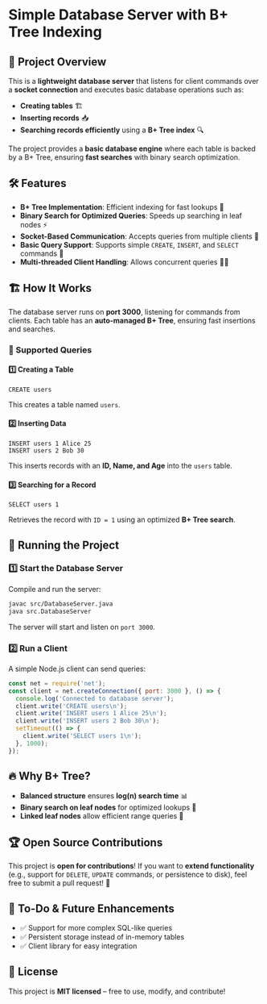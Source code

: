 # Simple Database Server with B+ Tree Indexing

## 🚀 Project Overview

This is a **lightweight database server** that listens for client commands over a **socket connection** and executes basic database operations such as:

- **Creating tables** 🏗️
- **Inserting records** 📥
- **Searching records efficiently** using a **B+ Tree index** 🔍

The project provides a **basic database engine** where each table is backed by a B+ Tree, ensuring **fast searches** with binary search optimization.

## 🛠️ Features

- **B+ Tree Implementation**: Efficient indexing for fast lookups 📌
- **Binary Search for Optimized Queries**: Speeds up searching in leaf nodes ⚡
- **Socket-Based Communication**: Accepts queries from multiple clients 🔌
- **Basic Query Support**: Supports simple `CREATE`, `INSERT`, and `SELECT` commands 📝
- **Multi-threaded Client Handling**: Allows concurrent queries 🏃‍♂️

## 🏗️ How It Works

The database server runs on **port 3000**, listening for commands from clients. Each table has an **auto-managed B+ Tree**, ensuring fast insertions and searches.

### 📜 Supported Queries

#### 1️⃣ Creating a Table

```
CREATE users
```

This creates a table named `users`.

#### 2️⃣ Inserting Data

```
INSERT users 1 Alice 25
INSERT users 2 Bob 30
```

This inserts records with an **ID, Name, and Age** into the `users` table.

#### 3️⃣ Searching for a Record

```
SELECT users 1
```

Retrieves the record with `ID = 1` using an optimized **B+ Tree search**.

## 🚀 Running the Project

### 1️⃣ Start the Database Server

Compile and run the server:

```sh
javac src/DatabaseServer.java
java src.DatabaseServer
```

The server will start and listen on `port 3000`.

### 2️⃣ Run a Client

A simple Node.js client can send queries:

```js
const net = require('net');
const client = net.createConnection({ port: 3000 }, () => {
  console.log('Connected to database server');
  client.write('CREATE users\n');
  client.write('INSERT users 1 Alice 25\n');
  client.write('INSERT users 2 Bob 30\n');
  setTimeout(() => {
    client.write('SELECT users 1\n');
  }, 1000);
});
```

## 🔥 Why B+ Tree?

- **Balanced structure** ensures **log(n) search time** 📊
- **Binary search on leaf nodes** for optimized lookups 🚀
- **Linked leaf nodes** allow efficient range queries 🔗

## 🏆 Open Source Contributions

This project is **open for contributions**! If you want to **extend functionality** (e.g., support for `DELETE`, `UPDATE` commands, or persistence to disk), feel free to submit a pull request! 🙌

## 📌 To-Do & Future Enhancements

- ✅ Support for more complex SQL-like queries
- ✅ Persistent storage instead of in-memory tables
- ✅ Client library for easy integration

## 📜 License

This project is **MIT licensed** – free to use, modify, and contribute!
